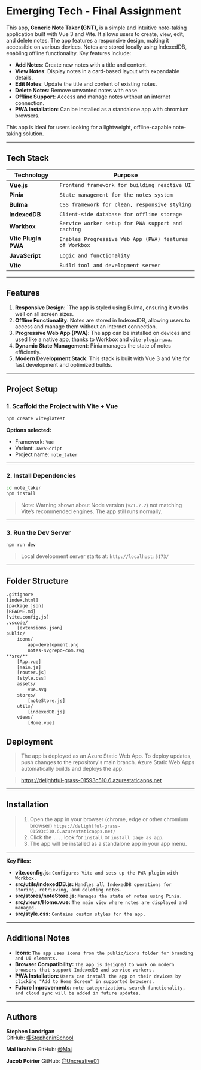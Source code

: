 # Emerging Tech - Final Assignment 

This app, **Generic Note Taker (GNT)**, is a simple and intuitive note-taking application built with Vue 3 and Vite. It allows users to create, view, edit, and delete notes. The app features a responsive design, making it accessible on various devices. Notes are stored locally using IndexedDB, enabling offline functionality. Key features include:

- **Add Notes**: Create new notes with a title and content.
- **View Notes**: Display notes in a card-based layout with expandable details.
- **Edit Notes**: Update the title and content of existing notes.
- **Delete Notes**: Remove unwanted notes with ease.
- **Offline Support**: Access and manage notes without an internet connection.
- **PWA Installation**: Can be installed as a standalone app with chromium browsers.

This app is ideal for users looking for a lightweight, offline-capable note-taking solution.

---

## Tech Stack

| Technology         | Purpose                                            |
|--------------------|----------------------------------------------------|
| **Vue.js**         | `Frontend framework for building reactive UI  `      |
| **Pinia**          | `State management for the notes system `             |
| **Bulma**          | `CSS framework for clean, responsive styling  `      |
| **IndexedDB**      |` Client-side database for offline storage `          |
| **Workbox**        | `Service worker setup for PWA support and caching`   |
| **Vite Plugin PWA**| `Enables Progressive Web App (PWA) features of Workbox` |
| **JavaScript**     | `Logic and functionality `                           |
| **Vite**           | `Build tool and development server `                |

---

## Features

1. **Responsive Design**: `The app is styled using Bulma, ensuring it works well on all screen sizes.
2. **Offline Functionality**: Notes are stored in IndexedDB, allowing users to access and manage them without an internet connection.
3. **Progressive Web App (PWA)**: The app can be installed on devices and used like a native app, thanks to Workbox and `vite-plugin-pwa`.
4. **Dynamic State Management**: Pinia manages the state of notes efficiently.
5. **Modern Development Stack**: This stack is built with Vue 3 and Vite for fast development and optimized builds.

---

## Project Setup

### 1. Scaffold the Project with Vite + Vue

```bash
npm create vite@latest
```

**Options selected:**
- Framework: `Vue`
- Variant: `JavaScript`
- Project name: `note_taker`

---

### 2. Install Dependencies

```bash
cd note_taker
npm install
```

>  Note: Warning shown about Node version (`v21.7.2`) not matching Vite’s recommended engines. The app still runs normally.

---

### 3. Run the Dev Server

```bash
npm run dev
```
> Local development server starts at: `http://localhost:5173/`
---

## Folder Structure
```bash
.gitignore
[index.html]
[package.json]
[README.md]
[vite.config.js]
.vscode/
    [extensions.json]
public/
    icons/
        app-development.png
        notes-svgrepo-com.svg
**src/**
    [App.vue]
    [main.js]
    [router.js]
    [style.css]
    assets/
        vue.svg
    stores/
        [noteStore.js]
    utils/
        [indexedDB.js]
    views/
        [Home.vue]
```
## Deployment

> The app is deployed as an Azure Static Web App. To deploy updates, push changes to the repository's main branch. Azure Static Web Apps automatically builds and deploys the app.

> https://delightful-grass-01593c510.6.azurestaticapps.net
---
## Installation
>1. Open the app in your browser (chrome, edge or other chromium browser) `https://delightful-grass-01593c510.6.azurestaticapps.net/`
>2. Click the `...`, look for `install` or `install page as app`.
>3. The app will be installed as a standalone app in your app menu.
---
**Key Files:**
- **vite.config.js:** `Configures Vite and sets up the PWA plugin with Workbox.`
- **src/utils/indexedDB.js:** `Handles all IndexedDB operations for storing, retrieving, and deleting notes.`
- **src/stores/noteStore.js:** `Manages the state of notes using Pinia.`
- **src/views/Home.vue:** `The main view where notes are displayed and managed.`
- **src/style.css:** `Contains custom styles for the app.`
---
## Additional Notes
 - **Icons:** `The app uses icons from the public/icons folder for branding and UI elements.`
 - **Browser Compatibility:** `The app is designed to work on modern browsers that support IndexedDB and service workers.`
- **PWA Installation:** `Users can install the app on their devices by clicking "Add to Home Screen" in supported browsers.`
- **Future Improvements:** `note categorization, search functionality, and cloud sync will be added in future updates.`
---
## Authors

**Stephen Landrigan**  
GitHub: [@StepheninSchool](https://github.com/StepheninSchool)

**Mai Ibrahim**
GitHub: [@Mai](https://github.com/W0496269)

**Jacob Poirier**
GitHub: [@Uncreative01](https://github.com/Uncreative01)

